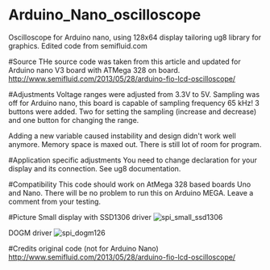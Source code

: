 # Arduino_Nano_oscilloscope
Oscilloscope for Arduino nano, using 128x64 display tailoring ug8 library for graphics. Edited code from semifluid.com

#Source
THe source code was taken from this article and updated for Arduino nano V3 board with ATMega 328 on board. 
http://www.semifluid.com/2013/05/28/arduino-fio-lcd-oscilloscope/

#Adjustments
Voltage ranges were adjusted from 3.3V to 5V. Sampling was off for Arduino nano, this board is capable of sampling frequency 65 kHz! 3 buttons were added. Two for setting the sampling (increase and decrease) and one button for changing the range.

Adding a new variable caused instability and design didn't work well anymore. Memory space is maxed out. There is still lot of room for program.

#Application specific adjustments
You need to change declaration for your display and its connection. See ug8 documentation.

#Compatibility
This code should work on AtMega 328 based boards Uno and Nano. There will be no problem to run this on Arduino MEGA. Leave a comment from your testing.

#Picture
Small display with SSD1306 driver
![spi_small_ssd1306](https://cloud.githubusercontent.com/assets/25552139/23827670/b18234fe-06b8-11e7-8dcd-c0dd9754c7ca.jpg)

DOGM driver
![spi_dogm126](https://cloud.githubusercontent.com/assets/25552139/23827671/b4a26adc-06b8-11e7-9e8f-fb740d50a594.jpg)

#Credits
original code (not for Arduino Nano)
http://www.semifluid.com/2013/05/28/arduino-fio-lcd-oscilloscope/
